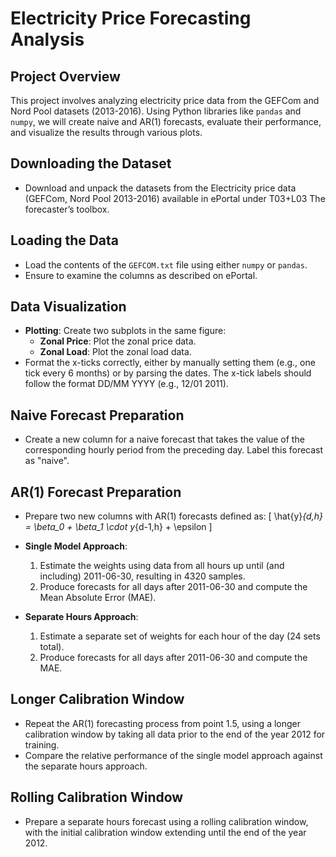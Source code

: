 # Electricity Price Forecasting Analysis

## Project Overview
This project involves analyzing electricity price data from the GEFCom and Nord Pool datasets (2013-2016). Using Python libraries like `pandas` and `numpy`, we will create naive and AR(1) forecasts, evaluate their performance, and visualize the results through various plots.

## Downloading the Dataset
- Download and unpack the datasets from the Electricity price data (GEFCom, Nord Pool 2013-2016) available in ePortal under T03+L03 The forecaster’s toolbox.

## Loading the Data
- Load the contents of the `GEFCOM.txt` file using either `numpy` or `pandas`. 
- Ensure to examine the columns as described on ePortal.

## Data Visualization
- **Plotting**: Create two subplots in the same figure:
  - **Zonal Price**: Plot the zonal price data.
  - **Zonal Load**: Plot the zonal load data.
- Format the x-ticks correctly, either by manually setting them (e.g., one tick every 6 months) or by parsing the dates. The x-tick labels should follow the format DD/MM YYYY (e.g., 12/01 2011).

## Naive Forecast Preparation
- Create a new column for a naive forecast that takes the value of the corresponding hourly period from the preceding day. Label this forecast as "naive".

## AR(1) Forecast Preparation
- Prepare two new columns with AR(1) forecasts defined as:
  \[
  \hat{y}_{d,h} = \beta_0 + \beta_1 \cdot y_{d-1,h} + \epsilon
  \]
- **Single Model Approach**:
  1. Estimate the weights using data from all hours up until (and including) 2011-06-30, resulting in 4320 samples.
  2. Produce forecasts for all days after 2011-06-30 and compute the Mean Absolute Error (MAE).
  
- **Separate Hours Approach**:
  1. Estimate a separate set of weights for each hour of the day (24 sets total).
  2. Produce forecasts for all days after 2011-06-30 and compute the MAE.

## Longer Calibration Window
- Repeat the AR(1) forecasting process from point 1.5, using a longer calibration window by taking all data prior to the end of the year 2012 for training. 
- Compare the relative performance of the single model approach against the separate hours approach.

## Rolling Calibration Window
- Prepare a separate hours forecast using a rolling calibration window, with the initial calibration window extending until the end of the year 2012.

